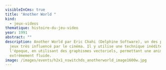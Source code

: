 ```yaml
---
visibleInCms: true
title: "Another World "
kind:
  - jeux-videos
thematique: histoire-du-jeu-video
year: 1991
abstract: ""
description: Another World par Eric Chahi (Delphine Software), un des premiers
  jeux très influencé par le cinéma. Il y utilise une technique inédite pour
  l'époque, en utilisant des graphismes vectoriels, permettant une animation
  extrêmement fluide.
image: /images/events/h2x1_nswitchds_anotherworld_image1600w.jpg
---
```

